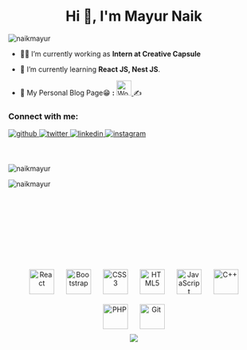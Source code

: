 <h1 align="center">Hi 👋, I'm Mayur Naik</h1>
<p align="left"> <img src="https://komarev.com/ghpvc/?username=naikmayur&label=Profile%20views&color=0e75b6&style=flat" alt="naikmayur" /> </p>

- 👨‍💻 I’m currently working as **Intern at Creative Capsule**

- 🌱 I’m currently learning **React JS, Nest JS**.

- 📝 My Personal Blog Page😁 **:**  <a href="https://mayurwritings.wordpress.com/" target="_blank"><img  src=https://e7.pngegg.com/pngimages/359/247/png-clipart-website-development-wordpress-computer-icons-blog-computer-file-wordpress-blue-text-thumbnail.png alt="Worpress" height="30" /> 
</a>✍

<h3 align="left">Connect with me:</h3>
<div align="left">
<a href="https://github.com/NaikMayur" target="_blank">
<img src=https://img.shields.io/badge/github-%2324292e.svg?&style=for-the-badge&logo=github&logoColor=white alt=github style="margin-bottom: 5px;" />
</a>
<a href="https://twitter.com/mayurnaik364" target="_blank">
<img src=https://img.shields.io/badge/twitter-%2300acee.svg?&style=for-the-badge&logo=twitter&logoColor=white alt=twitter style="margin-bottom: 5px;" />
</a>
<a href="https://linkedin.com/in/NaikMayur" target="_blank">
<img src=https://img.shields.io/badge/linkedin-%231E77B5.svg?&style=for-the-badge&logo=linkedin&logoColor=white alt=linkedin style="margin-bottom: 5px;" />
</a>
<a href="https://instagram.com/ma.yur._" target="_blank">
<img src=https://img.shields.io/badge/instagram-%23000000.svg?&style=for-the-badge&logo=instagram&logoColor=white alt=instagram style="margin-bottom: 5px;" />
</a>  
</div>  
<br/><br/>
<div align="left">
<p><img src="https://github-readme-stats.vercel.app/api/top-langs?username=naikmayur&show_icons=true&locale=en&layout=compact" alt="naikmayur" /></p></div>
<div align="left">
<p><img align="left" src="https://github-readme-stats.vercel.app/api?username=naikmayur&show_icons=true&locale=en" alt="naikmayur" /></p>
<br/><br/><br/><br/><br/><br/><br/><br/><br/><br/>
</div>
<div align="center">  
<a href="https://reactjs.org/" target="_blank"><img style="margin: 10px" src="https://profilinator.rishav.dev/skills-assets/react-original-wordmark.svg" alt="React" height="50" /></a>  
<a href="https://getbootstrap.com/docs/3.4/javascript/" target="_blank"><img style="margin: 10px" src="https://profilinator.rishav.dev/skills-assets/bootstrap-plain.svg" alt="Bootstrap" height="50" /></a>  
<a href="https://www.w3schools.com/css/" target="_blank"><img style="margin: 10px" src="https://profilinator.rishav.dev/skills-assets/css3-original-wordmark.svg" alt="CSS3" height="50" /></a>  
<a href="https://en.wikipedia.org/wiki/HTML5" target="_blank"><img style="margin: 10px" src="https://profilinator.rishav.dev/skills-assets/html5-original-wordmark.svg" alt="HTML5" height="50" /></a>  
<a href="https://www.javascript.com/" target="_blank"><img style="margin: 10px" src="https://profilinator.rishav.dev/skills-assets/javascript-original.svg" alt="JavaScript" height="50" /></a>  
 <a href="https://www.cplusplus.com/" target="_blank"><img style="margin: 10px" src="https://profilinator.rishav.dev/skills-assets/cplusplus-original.svg" alt="C++" height="50" /></a>  
<a href="https://www.php.net/" target="_blank"><img style="margin: 10px" src="https://profilinator.rishav.dev/skills-assets/php-original.svg" alt="PHP" height="50" /></a>    
<a href="https://github.com/" target="_blank"><img style="margin: 10px" src="https://profilinator.rishav.dev/skills-assets/git-scm-icon.svg" alt="Git" height="50" /></a>  
</div>
<div align="center">
<img  src="https://user-images.githubusercontent.com/3369400/133268513-5bfe2f93-4402-42c9-a403-81c9e86934b6.jpeg">
  </div>
